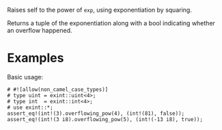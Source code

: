 Raises self to the power of `exp`, using exponentiation by squaring.

Returns a tuple of the exponentiation along with a bool indicating whether an
overflow happened.

# Examples

Basic usage:

```
# #![allow(non_camel_case_types)]
# type uint = exint::uint<4>;
# type int  = exint::int<4>;
# use exint::*;
assert_eq!(int!(3).overflowing_pow(4), (int!(81), false));
assert_eq!(int!(3 i8).overflowing_pow(5), (int!(-13 i8), true));
```

